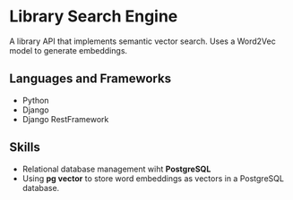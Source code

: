 # Library Search Engine

A library API that implements semantic vector search. Uses a Word2Vec model to generate embeddings.

## Languages and Frameworks

- Python
- Django
- Django RestFramework

## Skills

- Relational database management wiht **PostgreSQL**
- Using **pg vector** to store word embeddings as vectors in a PostgreSQL database.


